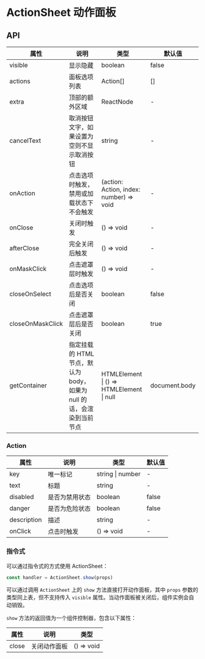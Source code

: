 # ActionSheet 动作面板

<code src="./demos/index.tsx"></code>

## API

| 属性             | 说明                                                                  | 类型                                     | 默认值        |
| ---------------- | --------------------------------------------------------------------- | ---------------------------------------- | ------------- |
| visible          | 显示隐藏                                                              | boolean                                  | false         |
| actions          | 面板选项列表                                                          | Action[]                                 | []            |
| extra            | 顶部的额外区域                                                        | ReactNode                                | -             |
| cancelText       | 取消按钮文字，如果设置为空则不显示取消按钮                            | string                                   | -             |
| onAction         | 点击选项时触发，禁用或加载状态下不会触发                              | (action: Action, index: number) => void  | -             |
| onClose          | 关闭时触发                                                            | () => void                               | -             |
| afterClose       | 完全关闭后触发                                                        | () => void                               | -             |
| onMaskClick      | 点击遮罩层时触发                                                      | () => void                               | -             |
| closeOnSelect    | 点击选项后是否关闭                                                    | boolean                                  | false         |
| closeOnMaskClick | 点击遮罩层后是否关闭                                                  | boolean                                  | true          |
| getContainer     | 指定挂载的 HTML 节点，默认为 body，如果为 null 的话，会渲染到当前节点 | HTMLElement \| () => HTMLElement \| null | document.body |

### Action

| 属性        | 说明           | 类型             | 默认值 |
| ----------- | -------------- | ---------------- | ------ |
| key         | 唯一标记       | string \| number | -      |
| text        | 标题           | string           | -      |
| disabled    | 是否为禁用状态 | boolean          | false  |
| danger      | 是否为危险状态 | boolean          | false  |
| description | 描述           | string           | -      |
| onClick     | 点击时触发     | () => void       | -      |

### 指令式

可以通过指令式的方式使用 ActionSheet：

```ts | pure
const handler = ActionSheet.show(props)
```

可以通过调用 `ActionSheet` 上的 `show` 方法直接打开动作面板，其中 `props` 参数的类型同上表，但不支持传入 `visible` 属性。当动作面板被关闭后，组件实例会自动销毁。

`show` 方法的返回值为一个组件控制器，包含以下属性：

| 属性  | 说明         | 类型       |
| ----- | ------------ | ---------- |
| close | 关闭动作面板 | () => void |

